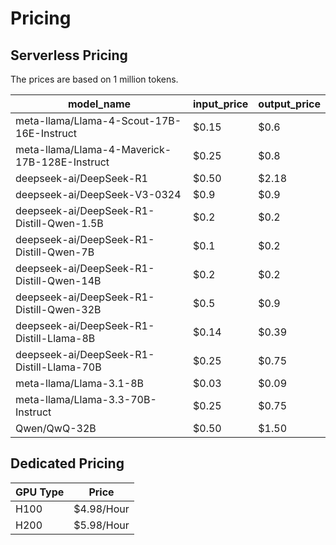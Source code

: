 # Pricing
## Serverless Pricing
The prices are based on 1 million tokens.

| model_name                                   | input_price | output_price |
|----------------------------------------------|-------------|--------------|
| meta-llama/Llama-4-Scout-17B-16E-Instruct    | $0.15       | $0.6         |
| meta-llama/Llama-4-Maverick-17B-128E-Instruct| $0.25       | $0.8         |
| deepseek-ai/DeepSeek-R1                      | $0.50       | $2.18        |
| deepseek-ai/DeepSeek-V3-0324                 | $0.9        | $0.9         |
| deepseek-ai/DeepSeek-R1-Distill-Qwen-1.5B    | $0.2        | $0.2         |
| deepseek-ai/DeepSeek-R1-Distill-Qwen-7B      | $0.1        | $0.2         |
| deepseek-ai/DeepSeek-R1-Distill-Qwen-14B     | $0.2        | $0.2         |
| deepseek-ai/DeepSeek-R1-Distill-Qwen-32B     | $0.5        | $0.9         |
| deepseek-ai/DeepSeek-R1-Distill-Llama-8B     | $0.14       | $0.39        |
| deepseek-ai/DeepSeek-R1-Distill-Llama-70B    | $0.25       | $0.75        |
| meta-llama/Llama-3.1-8B                      | $0.03       | $0.09        |
| meta-llama/Llama-3.3-70B-Instruct            | $0.25       | $0.75        |
| Qwen/QwQ-32B                                 | $0.50       | $1.50        |


## Dedicated Pricing

| GPU Type | Price      |
|----------|------------|
| H100     | $4.98/Hour |
| H200     | $5.98/Hour |
